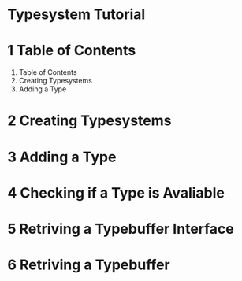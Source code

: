 Typesystem Tutorial
=============================================

1 Table of Contents
============================================
1. Table of Contents
2. Creating Typesystems
3. Adding a Type

2 Creating Typesystems
===========================================

3 Adding a Type
===========================================

4 Checking if a Type is Avaliable
===========================================

5 Retriving a Typebuffer Interface
==============================================

6 Retriving a Typebuffer 
=============================================
